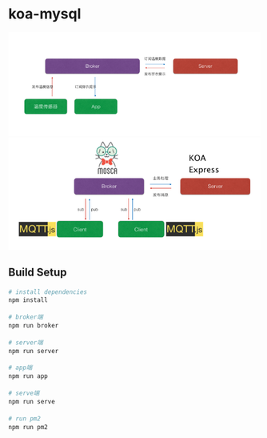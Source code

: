 # koa-mysql

![](/public/iot1.png)
![](/public/iot2.png)

## Build Setup

``` bash
# install dependencies
npm install

# broker端
npm run broker

# server端
npm run server

# app端
npm run app

# serve端
npm run serve

# run pm2
npm run pm2
